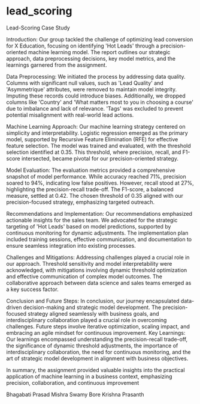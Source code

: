 # lead_scoring
Lead-Scoring Case Study

Introduction:
Our group tackled the challenge of optimizing lead conversion for X Education, focusing on identifying 'Hot Leads' through a precision-oriented machine learning model. The report outlines our strategic approach, data preprocessing decisions, key model metrics, and the learnings garnered from the assignment.

Data Preprocessing:
We initiated the process by addressing data quality. Columns with significant null values, such as 'Lead Quality' and 'Asymmetrique' attributes, were removed to maintain model integrity. Imputing these records could introduce biases. Additionally, we dropped columns like 'Country' and 'What matters most to you in choosing a course' due to imbalance and lack of relevance. 'Tags' was excluded to prevent potential misalignment with real-world lead actions.

Machine Learning Approach:
Our machine learning strategy centered on simplicity and interpretability. Logistic regression emerged as the primary model, supported by Recursive Feature Elimination (RFE) for effective feature selection. The model was trained and evaluated, with the threshold selection identified at 0.35. This threshold, where precision, recall, and F1-score intersected, became pivotal for our precision-oriented strategy.

Model Evaluation:
The evaluation metrics provided a comprehensive snapshot of model performance. While accuracy reached 71%, precision soared to 94%, indicating low false positives. However, recall stood at 27%, highlighting the precision-recall trade-off. The F1-score, a balanced measure, settled at 0.42. The chosen threshold of 0.35 aligned with our precision-focused strategy, emphasizing targeted outreach.

Recommendations and Implementation:
Our recommendations emphasized actionable insights for the sales team. We advocated for the strategic targeting of 'Hot Leads' based on model predictions, supported by continuous monitoring for dynamic adjustments. The implementation plan included training sessions, effective communication, and documentation to ensure seamless integration into existing processes.

Challenges and Mitigations:
Addressing challenges played a crucial role in our approach. Threshold sensitivity and model interpretability were acknowledged, with mitigations involving dynamic threshold optimization and effective communication of complex model outcomes. The collaborative approach between data science and sales teams emerged as a key success factor.

Conclusion and Future Steps:
In conclusion, our journey encapsulated data-driven decision-making and strategic model development. The precision-focused strategy aligned seamlessly with business goals, and interdisciplinary collaboration played a crucial role in overcoming challenges. Future steps involve iterative optimization, scaling impact, and embracing an agile mindset for continuous improvement.
Key Learnings:
Our learnings encompassed understanding the precision-recall trade-off, the significance of dynamic threshold adjustments, the importance of interdisciplinary collaboration, the need for continuous monitoring, and the art of strategic model development in alignment with business objectives.

In summary, the assignment provided valuable insights into the practical application of machine learning in a business context, emphasizing precision, collaboration, and continuous improvement


Bhagabati Prasad Mishra
Swamy Bore
Krishna Prasanth
